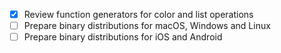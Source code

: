 - [x] Review function generators for color and list operations
- [ ] Prepare binary distributions for macOS, Windows and Linux
- [ ] Prepare binary distributions for iOS and Android